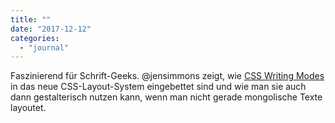 ```yaml
---
title: ""
date: "2017-12-12"
categories: 
  - "journal"
---
```


Faszinierend für Schrift-Geeks. @jensimmons zeigt, wie [CSS Writing Modes](https://24ways.org/2016/css-writing-modes/) in das neue CSS-Layout-System eingebettet sind und wie man sie auch dann gestalterisch nutzen kann, wenn man nicht gerade mongolische Texte layoutet.

